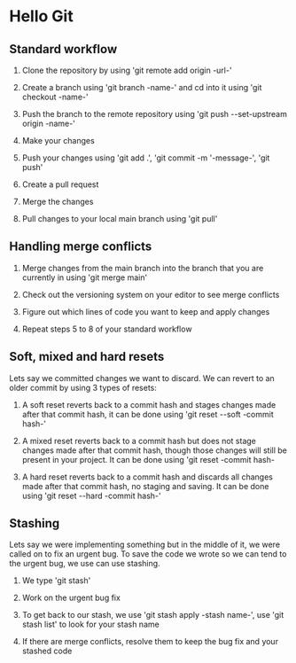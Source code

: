 # Hello Git

## Standard workflow
1) Clone the repository by using 'git remote add origin -url-'

2) Create a branch using 'git branch -name-' and cd into it using 'git checkout -name-'

3) Push the branch to the remote repository using 'git push --set-upstream origin -name-'

4) Make your changes

5) Push your changes using 'git add .', 'git commit -m  '-message-', 'git push'

6) Create a pull request

7) Merge the changes

8) Pull changes to your local main branch using 'git pull'

## Handling merge conflicts
1) Merge changes from the main branch into the branch that you are currently in using 'git merge main'

2) Check out the versioning system on your editor to see merge conflicts

3) Figure out which lines of code you want to keep and apply changes

4) Repeat steps 5 to 8 of your standard workflow

## Soft, mixed and hard resets
Lets say we committed changes we want to discard. We can revert to an older commit by using 3 types of resets:

1) A soft reset reverts back to a commit hash and stages changes made after that commit hash, it can be done using 'git reset --soft -commit hash-'

2) A mixed reset reverts back to a commit hash but does not stage changes made after that commit hash, though those changes will still be present in your project. It can be done using 'git reset -commit hash-

3) A hard reset reverts back to a commit hash and discards all changes made after that commit hash, no staging and saving. It can be done using 'git reset --hard -commit hash-'

## Stashing
Lets say we were implementing something but in the middle of it, we were called on to fix an urgent bug. To save the code we wrote so we can tend to the urgent bug, we use can use stashing.

1) We type 'git stash'

2) Work on the urgent bug fix

3) To get back to our stash, we use 'git stash apply -stash name-', use 'git stash list' to look for your stash name

4) If there are merge conflicts, resolve them to keep the bug fix and your stashed code